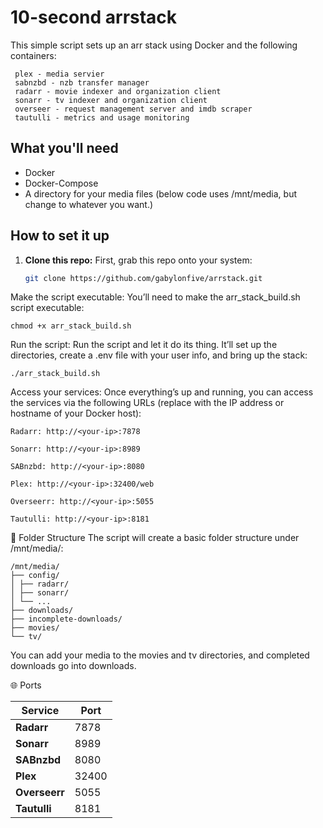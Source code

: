 # 10-second arrstack

 This simple script sets up an arr stack using Docker and the following containers:
 
```
 plex - media servier
 sabnzbd - nzb transfer manager
 radarr - movie indexer and organization client
 sonarr - tv indexer and organization client
 overseer - request management server and imdb scraper
 tautulli - metrics and usage monitoring
```

##  What you'll need

- Docker
- Docker-Compose
- A directory for your media files (below code uses /mnt/media, but change to whatever you want.)

##  How to set it up

1. **Clone this repo:**
   First, grab this repo onto your system:
   ```bash
   git clone https://github.com/gabylonfive/arrstack.git

Make the script executable:
You’ll need to make the arr_stack_build.sh script executable:
```
chmod +x arr_stack_build.sh
```
Run the script:
Run the script and let it do its thing. It’ll set up the directories, create a .env file with your user info, and bring up the stack:
```
./arr_stack_build.sh
```
Access your services:
Once everything’s up and running, you can access the services via the following URLs (replace <your-ip> with the IP address or hostname of your Docker host):

```
Radarr: http://<your-ip>:7878

Sonarr: http://<your-ip>:8989

SABnzbd: http://<your-ip>:8080

Plex: http://<your-ip>:32400/web

Overseerr: http://<your-ip>:5055

Tautulli: http://<your-ip>:8181
```

📂 Folder Structure
The script will create a basic folder structure under /mnt/media/:

```
/mnt/media/
├── config/
│ ├── radarr/
│ ├── sonarr/
│ └── ...
├── downloads/
├── incomplete-downloads/
├── movies/
└── tv/

```

You can add your media to the movies and tv directories, and completed downloads go into downloads.

🌐 Ports

| Service     | Port   |
|-------------|--------|
| **Radarr**  | 7878   |
| **Sonarr**  | 8989   |
| **SABnzbd** | 8080   |
| **Plex**    | 32400  |
| **Overseerr** | 5055 |
| **Tautulli** | 8181 |




